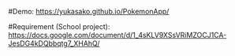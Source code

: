 #Demo:
https://yukasako.github.io/PokemonApp/

#Requirement (School project):
https://docs.google.com/document/d/1_4sKLV9XSsVRiMZOCJ1CA-JesDG4kDQbbqtg7_XHAhQ/
